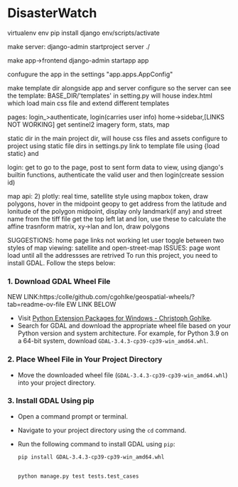 # DisasterWatch

virtualenv env
pip install django
env/scripts/activate

make server:
django-admin startproject server ./
 
make app->frontend
django-admin startapp app

confugure the app in the settings
"app.apps.AppConfig"

make template dir alongside app and server
configure so the server can see the template:   BASE_DIR/'templates' in setting.py
will house index.html which load main css file and extend different templates

pages:
login_>authenticate, login(carries user info)
home->sidebar,[LINKS NOT WORKING]
get sentinel2 imagery form,
stats,
map

static dir in the main project dir, will house css files and assets
configure to project using static file dirs in settings.py
link to template file using {load static} and <link href="{% static '/styles/login.css' %}" rel="stylesheet"/>


login: get to go to the page, post to sent form data to view, using django's builtin functions, authenticate the valid user and then login(create session id)


map api: 
 2) plotly: real time, satellite style using mapbox token, draw polygons, hover in the midpoint
geopy to get address from the latitude and lonitude of the polygon midpoint, display only landmark(if any) and street name
from the tiff file get the top left lat and lon, use these to calculate the affine trasnform matrix, xy->lan and lon, draw polygons


SUGGESTIONS:
home page links not working
let user toggle between two styles of map viewing: satellite and open-street-map
ISSUES:
page wont load until all the addressses are retrived
To run this project, you need to install GDAL. Follow the steps below:

### 1. Download GDAL Wheel File
NEW LINK:https:/colle/github.com/cgohlke/geospatial-wheels/?tab=readme-ov-file EW LINK BELOW
- Visit [Python Extension Packages for Windows - Christoph Gohlke](https://www.lfd.uci.edu/~gohlke/pythonlibs/).
- Search for GDAL and download the appropriate wheel file based on your Python version and system architecture. For example, for Python 3.9 on a 64-bit system, download `GDAL-3.4.3-cp39-cp39-win_amd64.whl`.

### 2. Place Wheel File in Your Project Directory

- Move the downloaded wheel file (`GDAL-3.4.3-cp39-cp39-win_amd64.whl`) into your project directory.

### 3. Install GDAL Using pip

- Open a command prompt or terminal.
- Navigate to your project directory using the `cd` command.
- Run the following command to install GDAL using `pip`:

  ```bash
  pip install GDAL-3.4.3-cp39-cp39-win_amd64.whl


  python manage.py test tests.test_cases